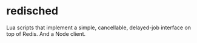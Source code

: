 # redisched

Lua scripts that implement a simple, cancellable, delayed-job interface on top of Redis. And a Node client.
